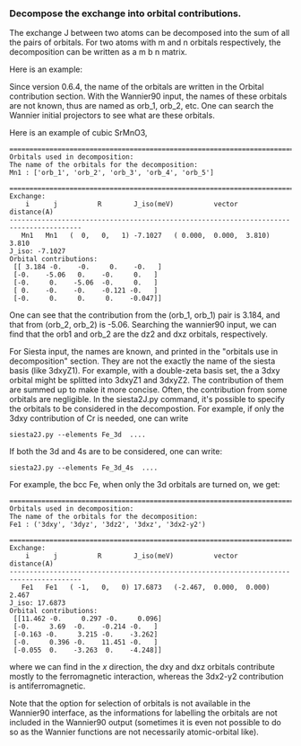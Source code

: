 ### Decompose the exchange into orbital contributions.

The exchange J between two atoms can be decomposed into the sum of all the pairs of orbitals. For two atoms  with m and n orbitals respectively, the decomposition can be written as a m b n matrix. 

Here is an example:


Since version 0.6.4, the name of the orbitals are written in the Orbital contribution section. 
With the Wannier90 input, the names of these orbitals are not known, thus are named as orb_1, orb_2, etc. One can search the Wannier initial projectors to see what are these orbitals. 

Here is an example of cubic SrMnO3, 

```
=======================================================================================
Orbitals used in decomposition:
The name of the orbitals for the decomposition:
Mn1 : ['orb_1', 'orb_2', 'orb_3', 'orb_4', 'orb_5']

=======================================================================================
Exchange:
    i      j          R        J_iso(meV)          vector          distance(A)
----------------------------------------------------------------------------------------
   Mn1   Mn1   (  0,   0,   1) -7.1027   ( 0.000,  0.000,  3.810)  3.810
J_iso: -7.1027
Orbital contributions:
 [[ 3.184 -0.    -0.     0.    -0.   ]
 [-0.    -5.06   0.    -0.     0.   ]
 [-0.     0.    -5.06  -0.     0.   ]
 [ 0.    -0.    -0.    -0.121 -0.   ]
 [-0.     0.     0.     0.    -0.047]]

```

One can see that the contribution from the (orb_1, orb_1) pair is 3.184, and that from (orb_2, orb_2) is -5.06. Searching the wannier90 input, we can find that the orb1 and orb_2 are the dz2 and dxz orbitals, respectively. 


For Siesta input, the names are known, and printed in the "orbitals use in decomposition" section. They are not the exactly the name of the siesta basis (like 3dxyZ1). For example, with a double-zeta basis set, the a 3dxy orbital might be splitted into 3dxyZ1 and 3dxyZ2. The contribution of them are summed up to make it more concise. Often, the contribution from some orbitals are negligible. In the siesta2J.py command, it's possible to specify the orbitals to be considered in the decompostion. For example, if only the 3dxy contribution of Cr is needed, one can write

```
siesta2J.py --elements Fe_3d  ....

```

If both the 3d and 4s are to be considered, one can write:

```
siesta2J.py --elements Fe_3d_4s  ....

```

For example, the bcc Fe, when only the 3d orbitals are turned on, we get: 

```
==========================================================================================
Orbitals used in decomposition:
The name of the orbitals for the decomposition:
Fe1 : ('3dxy', '3dyz', '3dz2', '3dxz', '3dx2-y2')

==========================================================================================
Exchange:
    i      j          R        J_iso(meV)          vector          distance(A)
----------------------------------------------------------------------------------------
   Fe1   Fe1   ( -1,   0,   0) 17.6873   (-2.467,  0.000,  0.000)  2.467
J_iso: 17.6873
Orbital contributions:
 [[11.462 -0.     0.297 -0.     0.096]
 [-0.     3.69  -0.    -0.214 -0.   ]
 [-0.163 -0.     3.215 -0.    -3.262]
 [-0.     0.396 -0.    11.451 -0.   ]
 [-0.055  0.    -3.263  0.    -4.248]]

```
where we can find in the $x$ direction, the dxy and dxz  orbitals contribute mostly to the ferromagnetic interaction, whereas the 3dx2-y2 contribution is antiferromagnetic. 

Note that the option for selection of orbitals is not available in the Wannier90 interface, as the informations for labelling the orbitals are not included in the Wannier90 output (sometimes it is even not possible to do so as the Wannier functions are not necessarily atomic-orbital like). 




